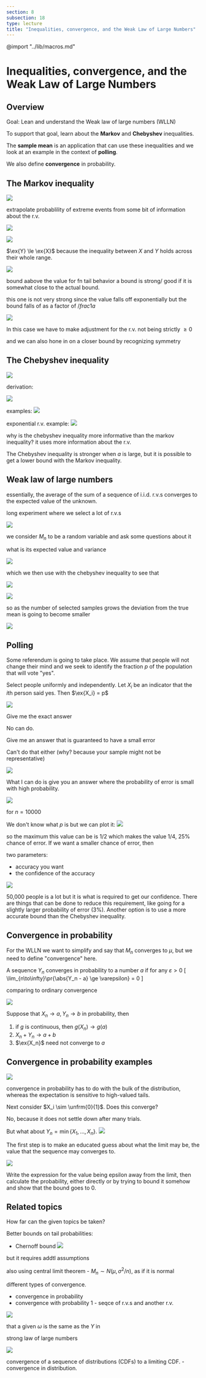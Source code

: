 ```yaml
---
section: 8
subsection: 18
type: lecture
title: "Inequalities, convergence, and the Weak Law of Large Numbers"
---
```


@import "../lib/macros.md"

# Inequalities, convergence, and the Weak Law of Large Numbers

## Overview

Goal: Lean and understand the Weak law of large numbers (WLLN)

To support that goal, learn about the **Markov** and **Chebyshev** inequalities.

The **sample mean** is an application that can use these inequalities and we look at an example in the context of **polling**.

We also define **convergence** in probability.


## The Markov inequality

![](unit8lec18-inequalities-convergences-weak-law-of-large-numbers/1b27c66c9d8a4d74c0192166954f8a81.png)

extrapolate probablility of extreme events from some bit of information about the r.v.

![](unit8lec18-inequalities-convergences-weak-law-of-large-numbers/166e60b9378234a558fb7dbead0bcbfc.png)

![](unit8lec18-inequalities-convergences-weak-law-of-large-numbers/f4242751f647b6e1fe8a8f083fafb3d2.png)

$\ex{Y} \le \ex{X}$ because the inequality between $X$ and $Y$ holds across their whole range.

![](unit8lec18-inequalities-convergences-weak-law-of-large-numbers/1f53612f93ec15796453c780dda35658.png)

bound aabove the value for fn
tail behavior
a bound is strong/ good if it is somewhat close to the actual bound.

this one is not very strong since the value falls off exponentially but the bound falls of as a factor of $/frac{1}{a}$

![](unit8lec18-inequalities-convergences-weak-law-of-large-numbers/aa15723ecdd79c9649418f6a95ccd999.png)

In this case we have to make adjustment for the r.v. not being strictly $\ge 0$

and we can also hone in on a closer bound by recognizing symmetry


## The Chebyshev inequality

![](unit8lec18-inequalities-convergences-weak-law-of-large-numbers/70dc57efb4af0471b89d66d30132ce9f.png)

derivation:

![](unit8lec18-inequalities-convergences-weak-law-of-large-numbers/8c7ee11e6371d0f58b6f0cb1c4f64203.png)

examples:
![](unit8lec18-inequalities-convergences-weak-law-of-large-numbers/cf78e0329983049ba308c532e272b3d4.png)

exponential r.v. example:
![](unit8lec18-inequalities-convergences-weak-law-of-large-numbers/6b75025bd37d032d669728923a823d6f.png)

why is the chebyshev inequality more informative than the markov inequality?
it uses more information about the r.v.

The Chebyshev inequality is stronger when $a$ is large, but it is possible to get a lower bound with the Markov inequality.


## Weak law of large numbers

essentially, the average of the sum of a sequence of i.i.d. r.v.s converges to the expected value of the unknown.

long experiment where we select a lot of r.v.s

![](unit8lec18-inequalities-convergences-weak-law-of-large-numbers/f0d0b972d7511e40f327c0b1d77764d6.png)

we consider $M_n$ to be a random variable and ask some questions about it

what is its expected value and variance

![](unit8lec18-inequalities-convergences-weak-law-of-large-numbers/d2414ebdc78453dbf36ed1e7d13ecc81.png)

which we then use with the chebyshev inequality to see that

![](unit8lec18-inequalities-convergences-weak-law-of-large-numbers/7cf37d671928501230ae00ecac2b3a91.png)

![](unit8lec18-inequalities-convergences-weak-law-of-large-numbers/27d3438291efbad39b42e12cd2b0d725.png)

so as the number of selected samples grows the deviation from the true mean is going to become smaller

![](unit8lec18-inequalities-convergences-weak-law-of-large-numbers/afec3166b430882a0ff6af564bc8b777.png)


## Polling

Some referendum is going to take place. We assume that people will not change their mind and we seek to identify the fraction $p$ of the population that will vote "yes".

Select people uniformly and independently. Let $X_i$ be an indicator that the $i$th person said yes. Then $\ex{X_i} = p$

![](unit8lec18-inequalities-convergences-weak-law-of-large-numbers/e44456f95a55c72061de6938741607ed.png)

Give me the exact answer

No can do.

Give me an answer that is guaranteed to have a small error

Can't do that either (why? because your sample might not be representative)

![](unit8lec18-inequalities-convergences-weak-law-of-large-numbers/3b04c7b674acac83a7a4ba70c9adb19c.png)

What I can do is give you an answer where the probability of error is small with high probability.

![](unit8lec18-inequalities-convergences-weak-law-of-large-numbers/092059d7953a314ca794acf3462c5ea6.png)

for $n = 10000$

We don't know what $p$ is but we can plot it:
![](unit8lec18-inequalities-convergences-weak-law-of-large-numbers/a4c2f121ad6a18f812cd2acd94fd22d0.png)

so the maximum this value can be is 1/2 which makes the value 1/4, 25% chance of error. If we want a smaller chance of error, then

two parameters:
* accuracy you want
* the confidence of the accuracy

![](unit8lec18-inequalities-convergences-weak-law-of-large-numbers/01022af89bee2fa0b4c33fd660b04267.png)

50,000 people is a lot but it is what is required to get our confidence. There are things that can be done to reduce this requirement, like going for a slightly larger probability of error (3%). Another option is to use a more accurate bound than the Chebyshev inequality.


## Convergence in probability

For the WLLN we want to simplify and say that $M_n$ converges to $\mu$, but we need to define "convergence" here.

A sequence $Y_n$ converges in probability to a number $a$ if for any $\varepsilon > 0$
\[
\lim_{n\to\infty}\pr{\abs{Y_n - a} \ge \varepsilon} = 0
\]

comparing to ordinary convergence

![](unit8lec18-inequalities-convergences-weak-law-of-large-numbers/a15c62f66feb6e1d35df7c266c5cf07d.png)

Suppose that $X_n \to a, Y_n \to b$ in probability, then

1. if $g$ is continuous, then $g(X_n) \to g(a)$
2. $X_n + Y_n \to a + b$
3. $\ex{X_n}$ need not converge to $a$


## Convergence in probability examples

![](unit8lec18-inequalities-convergences-weak-law-of-large-numbers/e964f1862adfd2503d9b933fbb418cf1.png)

convergence in probability has to do with the bulk of the distribution, whereas the expectation is sensitive to high-valued tails.

Next consider $X_i \sim \unfrm{0}{1}$. Does this converge?

No, because it does not settle down after many trials.

But what about $Y_n = \min\{X_1, \ldots, X_n\}$.
![](unit8lec18-inequalities-convergences-weak-law-of-large-numbers/15a5bb846f0b71c0e194c8e3156244c8.png)

The first step is to make an educated guess about what the limit may be, the value that the sequence may converges to.

![](unit8lec18-inequalities-convergences-weak-law-of-large-numbers/bfd4f63c333a3e9407381ade9b99ef4d.png)

Write the expression for the value being epsilon away from the limit, then calculate the probability, either directly or by trying to bound it somehow and show that the bound goes to 0.


## Related topics

How far can the given topics be taken?

Better bounds on tail probabilities:
* Chernoff bound
![](unit8lec18-inequalities-convergences-weak-law-of-large-numbers/e86556526da6f904b9a8cfd0fdc6a700.png)

but it requires addtl  assumptions

also using central limit theorem - $M_n \sim N(\mu, \sigma^2/n)$, as if it is normal

different types of convergence.
* convergence in probability
* convergence with probability 1 - seqce of r.v.s and another r.v.

![](unit8lec18-inequalities-convergences-weak-law-of-large-numbers/32896165ad33ab7b199cc88e320621f7.png)

that a given $\omega$ is the same as the $Y$ in

strong law of large numbers

![](unit8lec18-inequalities-convergences-weak-law-of-large-numbers/7276fe0bc735e9b675ff65c5a699a66f.png)

convergence of a sequence of distributions (CDFs) to a limiting CDF. - convergence in distribution.
